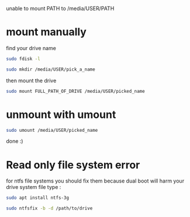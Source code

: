 unable to mount PATH to /media/USER/PATH

# mount manually

find your drive name

```bash
sudo fdisk -l
```

```bash
sudo mkdir /media/USER/pick_a_name
```

then mount the drive

```bash
sudo mount FULL_PATH_OF_DRIVE /media/USER/picked_name
```

# unmount with umount

```bash
sudo umount /media/USER/picked_name
```

done :)

# Read only file system error
for ntfs file systems you should fix them because dual boot will harm your drive system file type :


```bash
sudo apt install ntfs-3g
```

```bash
sudo ntfsfix -b -d /path/to/drive
```